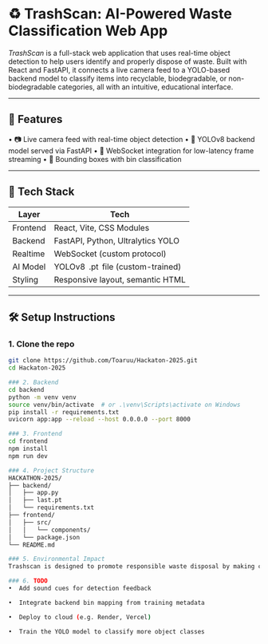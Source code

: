 # ♻️ TrashScan: AI-Powered Waste Classification Web App

*TrashScan* is a full-stack web application that uses real-time object detection to help users identify and properly dispose of waste. Built with React and FastAPI, it connects a live camera feed to a YOLO-based backend model to classify items into recyclable, biodegradable, or non-biodegradable categories, all with an intuitive, educational interface.

---

## 🚀 Features

•⁠  ⁠📷 Live camera feed with real-time object detection
•⁠  ⁠🧠 YOLOv8 backend model served via FastAPI
•⁠  ⁠🔌 WebSocket integration for low-latency frame streaming
•⁠  ⁠🎯 Bounding boxes with bin classification

---

## 🧱 Tech Stack

| Layer      | Tech                     |
|------------|--------------------------|
| Frontend   | React, Vite, CSS Modules |
| Backend    | FastAPI, Python, Ultralytics YOLO |
| Realtime   | WebSocket (custom protocol) |
| AI Model   | YOLOv8 ⁠ .pt ⁠ file (custom-trained) |
| Styling    | Responsive layout, semantic HTML |

---

## 🛠️ Setup Instructions

### 1. Clone the repo

```bash
git clone https://github.com/Toaruu/Hackaton-2025.git
cd Hackaton-2025

### 2. Backend
cd backend
python -m venv venv
source venv/bin/activate  # or .\venv\Scripts\activate on Windows
pip install -r requirements.txt
uvicorn app:app --reload --host 0.0.0.0 --port 8000

### 3. Frontend
cd frontend
npm install
npm run dev

### 4. Project Structure
HACKATHON-2025/
├── backend/
│   ├── app.py
│   ├── last.pt
│   └── requirements.txt
├── frontend/
│   ├── src/
│   │   └── components/
│   └── package.json
└── README.md

### 5. Environmental Impact
Trashscan is designed to promote responsible waste disposal by making classification intuitive and educational. By helping users identify items correctly, we aim to reduce contamination in recycling streams and encourage composting of organic waste.

### 6. TODO
•⁠  ⁠Add sound cues for detection feedback

•⁠  ⁠Integrate backend bin mapping from training metadata

•⁠  ⁠Deploy to cloud (e.g. Render, Vercel)

•⁠  ⁠Train the YOLO model to classify more object classes
